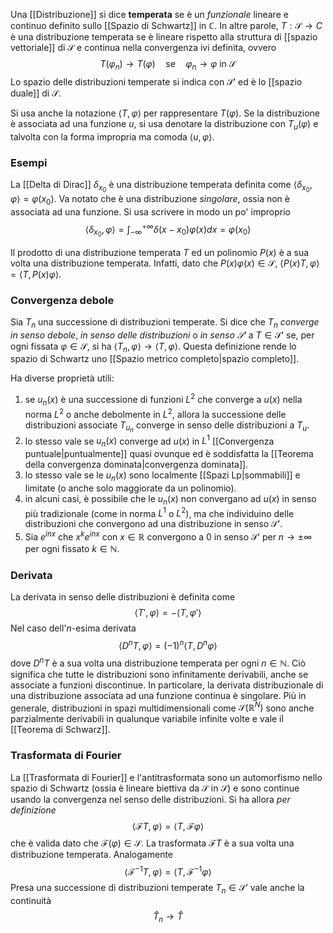 Una [[Distribuzione]] si dice **temperata** se è un *funzionale* lineare e continuo definito sullo [[Spazio di Schwartz]] in $\mathbb{C}$. In altre parole, $T:\mathcal{S}\rightarrow C$ è una distribuzione temperata se è lineare rispetto alla struttura di [[spazio vettoriale]] di $\mathcal{S}$ e continua nella convergenza ivi definita, ovvero
$$T(\varphi_{n})\rightarrow T(\varphi)\quad\text{se}\quad\varphi_{n} \rightarrow\varphi\text{ in }\mathcal{S}$$
Lo spazio delle distribuzioni temperate si indica con $\mathcal{S}'$ ed è lo [[spazio duale]] di $\mathcal{S}$.

Si usa anche la notazione $\langle T,\varphi\rangle$ per rappresentare $T(\varphi)$. Se la distribuzione è associata ad una funzione $u$, si usa denotare la distribuzione con $T_{u}(\varphi)$ e talvolta con la forma impropria ma comoda $\langle u,\varphi\rangle$.
### Esempi
La [[Delta di Dirac]] $\delta_{x_{0}}$ è una distribuzione temperata definita come $\langle \delta_{x_{0}},\varphi\rangle=\varphi(x_{0})$. Va notato che è una distribuzione *singolare*, ossia non è associata ad una funzione. Si usa scrivere in modo un po' improprio
$$\langle \delta_{x_{0}},\varphi\rangle=\int_{-\infty}^{+\infty}\delta(x-x_{0})\varphi(x)dx=\varphi(x_{0})$$

Il prodotto di una distribuzione temperata $T$ ed un polinomio $P(x)$ è a sua volta una distribuzione temperata. Infatti, dato che $P(x)\varphi(x)\in\mathcal{S}$, $\langle P(x)T,\varphi\rangle=\langle T,P(x)\varphi\rangle$.
### Convergenza debole
Sia $T_{n}$ una successione di distribuzioni temperate. Si dice che $T_{n}$ *converge in senso debole*, *in senso delle distribuzioni* o *in senso $\mathcal{S}'$* a $T\in\mathcal{S}'$ se, per ogni fissata $\varphi\in\mathcal{S}$, si ha $\langle T_{n},\varphi\rangle \rightarrow \langle T,\varphi\rangle$. Questa definizione rende lo spazio di Schwartz uno [[Spazio metrico completo|spazio completo]].

Ha diverse proprietà utili:
1. se $u_{n}(x)$ è una successione di funzioni $L^{2}$ che converge a $u(x)$ nella norma $L^{2}$ o anche debolmente in $L^{2}$, allora la successione delle distribuzioni associate $T_{u_{n}}$ converge in senso delle distribuzioni a $T_{u}$.
2. lo stesso vale se $u_{n}(x)$ converge ad $u(x)$ in $L^{1}$ [[Convergenza puntuale|puntualmente]] quasi ovunque ed è soddisfatta la [[Teorema della convergenza dominata|convergenza dominata]].
3. lo stesso vale se le $u_{n}(x)$ sono localmente [[Spazi Lp|sommabili]] e limitate (o anche solo maggiorate da un polinomio).
4. in alcuni casi, è possibile che le $u_{n}(x)$ non convergano ad $u(x)$ in senso più tradizionale (come in norma $L^{1}$ o $L^{2}$), ma che individuino delle distribuzioni che convergono ad una distribuzione in senso $\mathcal{S}'$.
5. Sia $e^{inx}$ che $x^{k}e^{inx}$ con $x\in\mathbb{R}$ convergono a 0 in senso $\mathcal{S}'$ per $n \rightarrow\pm\infty$ per ogni fissato $k\in\mathbb{N}$.
### Derivata
La derivata in senso delle distribuzioni è definita come
$$\langle T',\varphi\rangle=-\langle T,\varphi'\rangle$$
Nel caso dell'$n$-esima derivata
$$\langle D^{n}T,\varphi\rangle=(-1)^{n}\langle T,D^{n}\varphi\rangle$$
dove $D^{n}T$ è a sua volta una distribuzione temperata per ogni $n\in\mathbb{N}$. Ciò significa che tutte le distribuzioni sono infinitamente derivabili, anche se associate a funzioni discontinue. In particolare, la derivata distribuzionale di una distribuzione associata ad una funzione continua è singolare. Più in generale, distribuzioni in spazi multidimensionali come $\mathcal{S}(\mathbb{R}^{N})$ sono anche parzialmente derivabili in qualunque variabile infinite volte e vale il [[Teorema di Schwarz]].
### Trasformata di Fourier
La [[Trasformata di Fourier]] e l'antitrasformata sono un automorfismo nello spazio di Schwartz (ossia è lineare biettiva da $\mathcal{S}$ in $\mathcal{S}$) e sono continue usando la convergenza nel senso delle distribuzioni. Si ha allora *per definizione*
$$\langle \mathscr{F}T,\varphi\rangle=\langle T,\mathscr{F}\varphi\rangle$$
che è valida dato che $\mathscr{F}(\varphi)\in\mathcal{S}$. La trasformata $\mathscr{F}T$ è a sua volta una distribuzione temperata. Analogamente
$$\langle \mathscr{F}^{-1}T,\varphi\rangle=\langle T,\mathscr{F}^{-1}\varphi\rangle$$
Presa una successione di distribuzioni temperate $T_{n}\in\mathcal{S}'$ vale anche la continuità
$$\widehat{T}_{n} \rightarrow \widehat{T}$$
